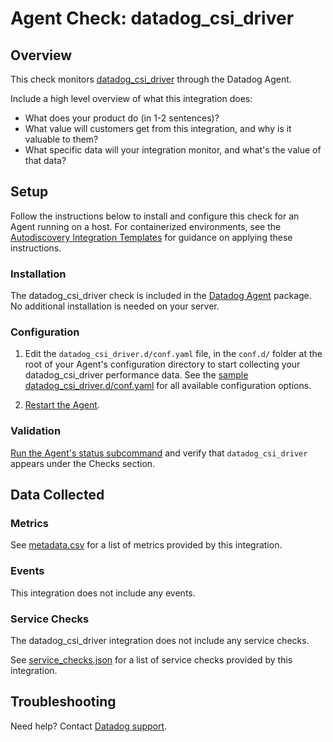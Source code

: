 # Agent Check: datadog_csi_driver

## Overview

This check monitors [datadog_csi_driver][1] through the Datadog Agent. 

Include a high level overview of what this integration does:
- What does your product do (in 1-2 sentences)?
- What value will customers get from this integration, and why is it valuable to them?
- What specific data will your integration monitor, and what's the value of that data?

## Setup

Follow the instructions below to install and configure this check for an Agent running on a host. For containerized environments, see the [Autodiscovery Integration Templates][3] for guidance on applying these instructions.

### Installation

The datadog_csi_driver check is included in the [Datadog Agent][2] package.
No additional installation is needed on your server.

### Configuration

1. Edit the `datadog_csi_driver.d/conf.yaml` file, in the `conf.d/` folder at the root of your Agent's configuration directory to start collecting your datadog_csi_driver performance data. See the [sample datadog_csi_driver.d/conf.yaml][4] for all available configuration options.

2. [Restart the Agent][5].

### Validation

[Run the Agent's status subcommand][6] and verify that `datadog_csi_driver` appears under the Checks section.

## Data Collected

### Metrics

See [metadata.csv][7] for a list of metrics provided by this integration.

### Events

This integration does not include any events.

### Service Checks

The datadog_csi_driver integration does not include any service checks.

See [service_checks.json][8] for a list of service checks provided by this integration.

## Troubleshooting

Need help? Contact [Datadog support][9].


[1]: **LINK_TO_INTEGRATION_SITE**
[2]: https://app.datadoghq.com/account/settings/agent/latest
[3]: https://docs.datadoghq.com/containers/kubernetes/integrations/
[4]: https://github.com/DataDog/integrations-core/blob/master/datadog_csi_driver/datadog_checks/datadog_csi_driver/data/conf.yaml.example
[5]: https://docs.datadoghq.com/agent/configuration/agent-commands/#start-stop-and-restart-the-agent
[6]: https://docs.datadoghq.com/agent/configuration/agent-commands/#agent-status-and-information
[7]: https://github.com/DataDog/integrations-core/blob/master/datadog_csi_driver/metadata.csv
[8]: https://github.com/DataDog/integrations-core/blob/master/datadog_csi_driver/assets/service_checks.json
[9]: https://docs.datadoghq.com/help/
